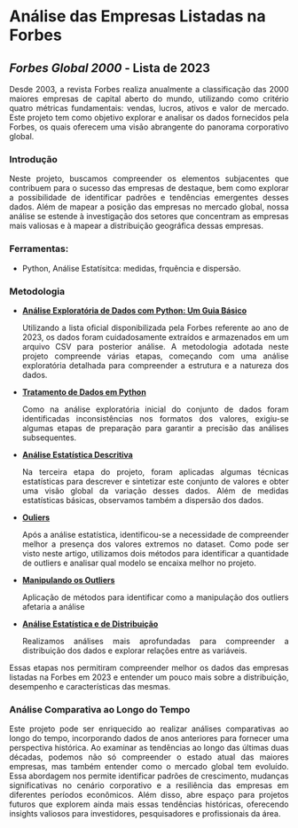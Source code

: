 
# Análise das Empresas Listadas na Forbes

## *Forbes Global 2000* - Lista de 2023

<div align="justify">
  
  Desde 2003, a revista Forbes realiza anualmente a classificação das 2000 maiores empresas de capital aberto do mundo, utilizando como critério quatro métricas fundamentais: vendas, lucros, ativos e valor de mercado. Este projeto tem como objetivo explorar e analisar os dados fornecidos pela Forbes, os quais oferecem uma visão abrangente do panorama corporativo global.
  
</div>

### Introdução

<div align="justify">

  Neste projeto, buscamos compreender os elementos subjacentes que contribuem para o sucesso das empresas de destaque, bem como explorar a possibilidade de identificar padrões e tendências emergentes desses dados. Além de mapear a posição das empresas no mercado global, nossa análise se estende à investigação dos setores que concentram as empresas mais valiosas e à mapear a distribuição geográfica dessas empresas.

</div>

### Ferramentas: 

- Python, Análise Estatísitca: medidas, frquência e dispersão.

### Metodologia
<div align="justify">

  - **[Análise Exploratória de Dados com Python: Um Guia Básico](analise_exploratoria.md)**

    Utilizando a lista oficial disponibilizada pela Forbes referente ao ano de 2023, os dados foram cuidadosamente extraídos e armazenados em um arquivo CSV para posterior análise. A metodologia adotada neste projeto compreende várias etapas, começando com uma análise exploratória detalhada para compreender a estrutura e a natureza dos dados.

  - **[Tratamento de Dados em Python](tratamento.md)**

    Como na análise exploratória inicial do conjunto de dados foram identificadas inconsistências nos formatos dos valores, exigiu-se algumas etapas de preparação para garantir a precisão das análises subsequentes. 

  - **[Análise Estatística Descritiva](estatistica.md)**

    Na terceira etapa do projeto, foram aplicadas algumas técnicas estatísticas para descrever e sintetizar este conjunto de valores e obter uma visão global da variação desses dados. Além de medidas estatísticas básicas, observamos também a dispersão dos dados.

  - **[Ouliers](outliers.md)**

    Após a análise estatística, identificou-se a necessidade de compreender melhor a presença dos valores extremos no dataset. Como pode ser visto neste artigo, utilizamos dois métodos para identificar a quantidade de outliers e analisar qual modelo se encaixa melhor no projeto.

  - **[Manipulando os Outliers](manipulacao_outliers.md)**

    Aplicação de métodos para identificar como a manipulação dos outliers afetaria a análise

  - **[Análise Estatística e de Distribuição](distribuicao_empresas.md)**

    Realizamos análises mais aprofundadas para compreender a distribuição dos dados e explorar relações entre as variáveis.

Essas etapas nos permitiram compreender melhor os dados das empresas listadas na Forbes em 2023 e entender um pouco mais sobre a distribuição, desempenho e características das mesmas.

</div>

### Análise Comparativa ao Longo do Tempo

<div align="justify">
  
Este projeto pode ser enriquecido ao realizar análises comparativas ao longo do tempo, incorporando dados de anos anteriores para fornecer uma perspectiva histórica. Ao examinar as tendências ao longo das últimas duas décadas, podemos não só compreender o estado atual das maiores empresas, mas também entender como o mercado global tem evoluído. Essa abordagem nos permite identificar padrões de crescimento, mudanças significativas no cenário corporativo e a resiliência das empresas em diferentes períodos econômicos. Além disso, abre espaço para projetos futuros que explorem ainda mais essas tendências históricas, oferecendo insights valiosos para investidores, pesquisadores e profissionais da área.

</div>
